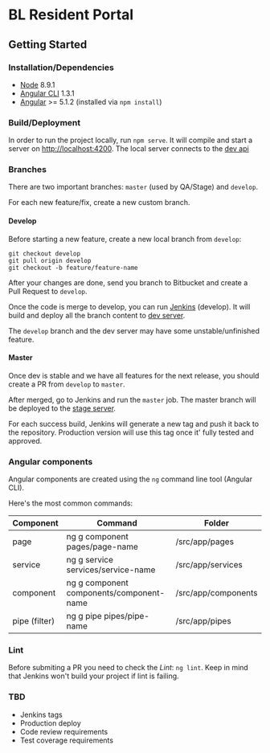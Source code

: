 # BL Resident Portal

## Getting Started

### Installation/Dependencies

* [Node](https://nodejs.org/) 8.9.1
* [Angular CLI](https://cli.angular.io/) 1.3.1
* [Angular](https://angular.io/) >= 5.1.2 (installed via `npm install`)

### Build/Deployment

In order to run the project locally, run `npm serve`. It will compile and start a server on [http://localhost:4200](http://localhost:4200.).
The local server connects to the [dev api](http://api.dev.betterleasing.com/)

### Branches

There are two important branches: `master` (used by QA/Stage) and `develop`. 

For each new feature/fix, create a new custom branch.


#### Develop
Before starting a new feature, create a new local branch from `develop`: 
```
git checkout develop
git pull origin develop
git checkout -b feature/feature-name
```

After your changes are done, send you branch to Bitbucket and create a Pull Request to `develop`.

Once the code is merge to develop, you can run [Jenkins](http://jenkins.betterleasing.com/blue/organizations/jenkins/bl-web-portal/branches) (develop).
It will build and deploy all the branch content to [dev server](http://dev.betterleasing.com/).

The `develop` branch and the dev server may have some unstable/unfinished feature.
 
#### Master
Once dev is stable and we have all features for the next release, you should create a PR from `develop` to `master`.
 
After merged, go to Jenkins and run the `master` job. The master branch will be deployed to the [stage server](http://stage.betterleasing.com/).

For each success build, Jenkins will generate a new tag and push it back to the repository. Production version will use this tag once it' fully tested and approved. 

### Angular components

Angular components are created using the `ng` command line tool (Angular CLI).

Here's the most common commands:

| Component | Command | Folder |
|----------|-------------|------|
| page | ng g component pages/page-name | /src/app/pages |
| service | ng g service services/service-name | /src/app/services |
| component | ng g component components/component-name | /src/app/components |
| pipe (filter) | ng g pipe pipes/pipe-name | /src/app/pipes |


### Lint

Before submiting a PR you need to check the _Lint_: `ng lint`. Keep in mind that Jenkins won't build your project if lint is failing.


### TBD
* Jenkins tags
* Production deploy
* Code review requirements
* Test coverage requirements

